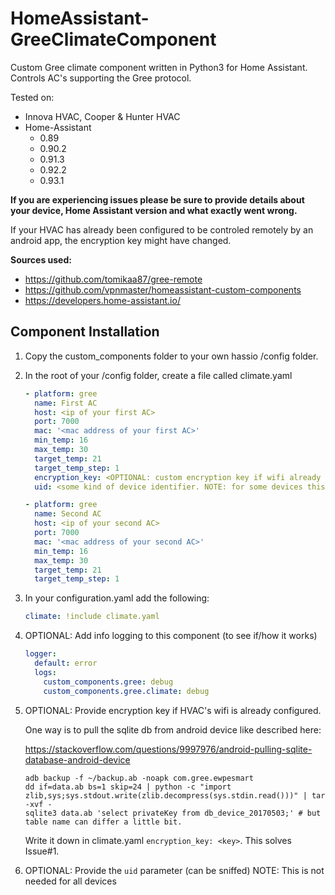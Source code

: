 # HomeAssistant-GreeClimateComponent
Custom Gree climate component written in Python3 for Home Assistant. Controls AC's supporting the Gree protocol.

Tested on:
* Innova HVAC, Cooper & Hunter HVAC
* Home-Assistant 
    - 0.89
    - 0.90.2
    - 0.91.3
    - 0.92.2
    - 0.93.1

 **If you are experiencing issues please be sure to provide details about your device, Home Assistant version and what exactly went wrong.**

 If your HVAC has already been configured to be controled remotely by an android app, the encryption key might have changed.

**Sources used:**
 - https://github.com/tomikaa87/gree-remote
 - https://github.com/vpnmaster/homeassistant-custom-components
 - https://developers.home-assistant.io/

## Component Installation
1. Copy the custom_components folder to your own hassio /config folder.

2. In the root of your /config folder, create a file called climate.yaml

   ```yaml
   - platform: gree
     name: First AC
     host: <ip of your first AC>
     port: 7000
     mac: '<mac address of your first AC>'
     min_temp: 16
     max_temp: 30
     target_temp: 21
     target_temp_step: 1
     encryption_key: <OPTIONAL: custom encryption key if wifi already configured>
     uid: <some kind of device identifier. NOTE: for some devices this is optional>
   
   - platform: gree
     name: Second AC
     host: <ip of your second AC>
     port: 7000
     mac: '<mac address of your second AC>'
     min_temp: 16
     max_temp: 30
     target_temp: 21
     target_temp_step: 1
   ```

3. In your configuration.yaml add the following:
  
   ```yaml
   climate: !include climate.yaml
   ```

4. OPTIONAL: Add info logging to this component (to see if/how it works)
  
   ```yaml
   logger:
     default: error
     logs:
       custom_components.gree: debug
       custom_components.gree.climate: debug
   ```

5. OPTIONAL: Provide encryption key if HVAC's wifi is already configured. 

   One way is to pull the sqlite db from android device like described here:
  
   https://stackoverflow.com/questions/9997976/android-pulling-sqlite-database-android-device

   ```
   adb backup -f ~/backup.ab -noapk com.gree.ewpesmart
   dd if=data.ab bs=1 skip=24 | python -c "import zlib,sys;sys.stdout.write(zlib.decompress(sys.stdin.read()))" | tar -xvf -
   sqlite3 data.ab 'select privateKey from db_device_20170503;' # but table name can differ a little bit.
   ```
   
   Write it down in climate.yaml `encryption_key: <key>`. This solves Issue#1.

6. OPTIONAL: Provide the `uid` parameter (can be sniffed) NOTE: This is not needed for all devices
